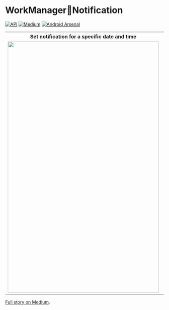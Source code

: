 # WorkManager🔗Notification

[![API](https://img.shields.io/badge/API-21%2B-brightgreen.svg?style=flat)](https://android-arsenal.com/api?level=21) [![Medium](https://img.shields.io/badge/Medium-WorkManager🔗Notification-brightgreen.svg?style=flat)](https://medium.com/@ifr0z/workmanager-notification-date-and-time-pickers-aad1d938b0a3) [![Android Arsenal]( https://img.shields.io/badge/Android%20Arsenal-WorkManagerNotification-green.svg?style=flat )]( https://android-arsenal.com/details/1/7760 )

<table>
  <tr>
    <th>Set notification for a specific date and time</th>
    <th>Fire a notification at a certain time</th>
  </tr>
  <tr>
    <td align="center"><img src="https://wmpics.pics/di-U1S7.gif" width="480" height="800" /></td>
    <td align="center"><img src="https://wmpics.pics/di-W9UA.gif" width="480" height="800" /></td>
  </tr>
</table>

<a href="https://medium.com/@ifr0z/workmanager-notification-date-and-time-pickers-aad1d938b0a3">Full story on Medium</a>.
